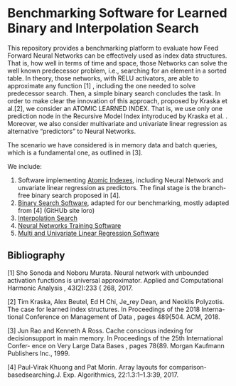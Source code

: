 # Benchmarking Software for Learned Binary and Interpolation Search

This repository provides a benchmarking platform to evaluate how Feed Forward Neural Networks can be effectively used as index data structures. That is, how well in terms of time and space, those Networks can solve the well known predecessor problem, i.e., searching for an element in a sorted table. In theory, those networks, with RELU activators,  are able to approximate any function [1] , including the one needed to solve predecessor search. Then, a simple binary search concludes the task.  In order to make clear the innovation of this approach, proposed by Kraska et al.[2], we consider an ATOMIC LEARNED INDEX. That is, we use only one prediction node in the Recursive Model Index intyroduced by Kraska et al. . Moreover, we also consider multivariate and univariate linear regression as alternative “predictors” to Neural Networks.

The scenario we have considered is in memory data and batch queries, which is a fundamental one, as outlined in [3].

We include:

1. Software implementing [Atomic Indexes](https://github.com/raffaelegiancarlo/BENCHMARKING-SOFTWARE-FOR-LEARNED-BINARY-AND-INTERPOLATION-SEARCH/tree/master/Atomic_Index), including Neural Network  and unvariate linear regression as predictors. The final stage is the branch-free binary search proposed in  [4].
1. [Binary Search Software](https://github.com/raffaelegiancarlo/BENCHMARKING-SOFTWARE-FOR-LEARNED-BINARY-AND-INTERPOLATION-SEARCH/tree/master/Binary_Search), adapted for our benchmarking, mostly adapted from [4] (GitHUb site loro)
1. [Interpolation Search](https://github.com/raffaelegiancarlo/BENCHMARKING-SOFTWARE-FOR-LEARNED-BINARY-AND-INTERPOLATION-SEARCH/tree/master/Interpolation_Search)
1. [Neural Networks Training Software](https://github.com/raffaelegiancarlo/BENCHMARKING-SOFTWARE-FOR-LEARNED-BINARY-AND-INTERPOLATION-SEARCH/tree/master/NN_Train)
1. [Multi and Univariate Linear Regression Software]()

## Bibliography

[1] Sho Sonoda and Noboru Murata. Neural network with unbounded activation
functions is universal approximator. Applied and Computational
Harmonic Analysis , 43(2):233 { 268, 2017.

[2] Tim Kraska, Alex Beutel, Ed H Chi, Je_rey Dean, and Neoklis Polyzotis.
The case for learned index structures. In Proceedings of the 2018 Interna-
tional Conference on Management of Data , pages 489{504. ACM, 2018.


[3] Jun Rao and Kenneth A Ross. Cache conscious indexing for decisionsupport
in main memory. In Proceedings of the 25th International Confer-
ence on Very Large Data Bases , pages 78{89. Morgan Kaufmann Publishers
Inc., 1999.

[4] Paul-Virak Khuong and Pat Morin.  Array layouts for comparison-basedsearching.J. Exp. Algorithmics, 22:1.3:1–1.3:39, 2017.
